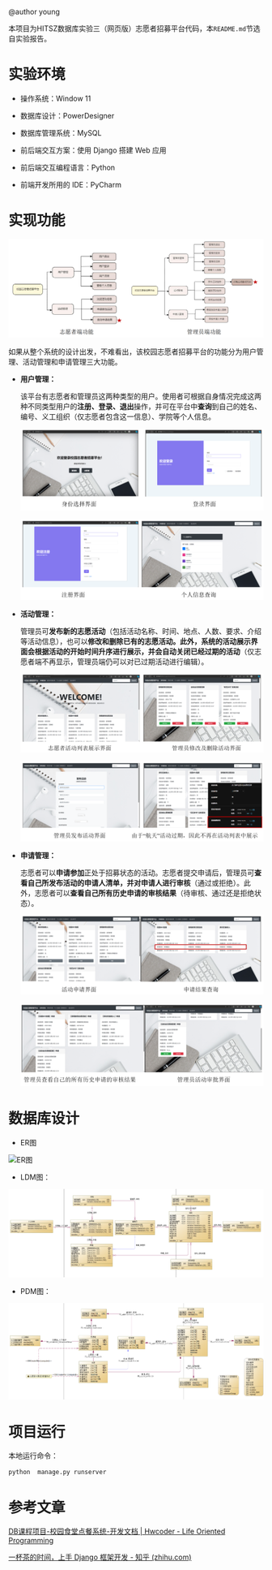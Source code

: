 @author young

本项目为HITSZ数据库实验三（网页版）志愿者招募平台代码，本`README.md`节选自实验报告。

# 实验环境 

- 操作系统：Window 11 

- 数据库设计：PowerDesigner 
- 数据库管理系统：MySQL 
- 前后端交互方案：使用 Django 搭建 Web 应用 
- 前后端交互编程语言：Python 
- 前端开发所用的 IDE：PyCharm

# 实现功能

![image-20231112222215003](./readme.assets/image-20231112222215003.png)

如果从整个系统的设计出发，不难看出，该校园志愿者招募平台的功能分为用户管理、活动管理和申请管理三大功能。

- **用户管理：** 

  该平台有志愿者和管理员这两种类型的用户。使用者可根据自身情况完成这两 种不同类型用户的**注册、登录、退出**操作，并可在平台中**查询**到自己的姓名、编号、义工组织（仅志愿者包含这一信息）、学院等个人信息。

  ![image-20231112222626792](./readme.assets/image-20231112222626792.png)

  ![image-20231112222617333](./readme.assets/image-20231112222617333.png)

- **活动管理：**

  管理员可**发布新的志愿活动**（包括活动名称、时间、地点、人数、要求、介绍等活动信息），也可以**修改和删除已有的志愿活动。**此外，系统的活动展示界面会根据活动的开始时间升序进行展示，并会**自动关闭已经过期的活动**（仅志愿者端不再显示，管理员端仍可以对已过期活动进行编辑）。

  ![image-20231112222710777](./readme.assets/image-20231112222710777.png)

  ![image-20231112222749976](./readme.assets/image-20231112222749976.png)

- **申请管理：**

  志愿者可以**申请参加**正处于招募状态的活动。志愿者提交申请后，管理员可**查看自己所发布活动的申请人清单，**并对申请人进行**审核**（通过或拒绝）。此外，志愿者可以**查看自己所有历史申请的审核结果**（待审核、通过还是拒绝状态）。

  ![image-20231112222814997](./readme.assets/image-20231112222814997.png)

  ![image-20231112222824323](./readme.assets/image-20231112222824323.png)

# 数据库设计

- ER图

![ER图](./readme.assets/ER%E5%9B%BE.png)

- LDM图：

![LDM](./readme.assets/LDM.png)

- PDM图：

![PDM](./readme.assets/PDM.png)



# 项目运行

本地运行命令：

```python
python  manage.py runserver 
```



# 参考文章

[DB课程项目-校园食堂点餐系统-开发文档 | Hwcoder - Life Oriented Programming](https://hwcoder.top/DB-Project)

[一杯茶的时间，上手 Django 框架开发 - 知乎 (zhihu.com)](https://zhuanlan.zhihu.com/p/98788776)